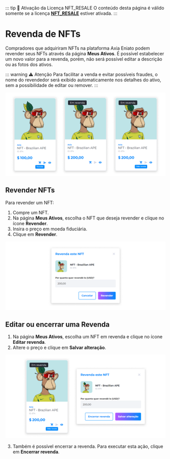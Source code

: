 ::: tip 🔐 Ativação da Licença <feature>NFT_RESALE</feature>
O conteúdo desta página é válido somente se a licença [<feature>**NFT_RESALE**</feature>](../about/licenses.md) estiver ativada.
:::

# Revenda de NFTs
Compradores que adquiriram NFTs na plataforma Axia Eniato podem revender seus NFTs através da página **Meus Ativos**. É possível estabelecer um novo valor para a revenda, porém, não será possível editar a descrição ou as fotos dos ativos.

::: warning ⚠️ <warningblocktitle>Atenção</warningblocktitle>
<warningblocktext>Para facilitar a venda e evitar possíveis fraudes, o nome do revendedor será exibido automaticamente nos detalhes do ativo, sem a possibilidade de editar ou remover.</warningblocktext>
:::

![image](../img/nfts/nfts_resale.png)

## Revender NFTs
Para revender um NFT:

1. Compre um NFT.
2. Na página **Meus Ativos**, escolha o NFT que deseja revender e clique no ícone **Revender**.
3. Insira o preço em moeda fiduciária.
4. Clique em **Revender**.

![image](../img/nfts/nfts_resalenft.png)

## Editar ou encerrar uma Revenda
1. Na página **Meus Ativos**, escolha um NFT em revenda e clique no ícone **Editar revenda**.
2. Altere o preço e clique em **Salvar alteração**.

![image](../img/nfts/nfts_resaleedit.png)

3. Também é possível encerrar a revenda. Para executar esta ação, clique em **Encerrar revenda**.